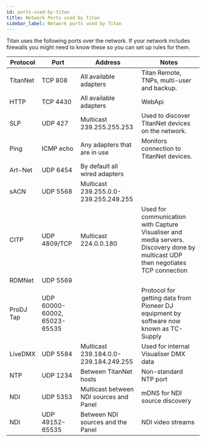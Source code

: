 ```yaml
---
id: ports-used-by-titan
title: Network Ports used by Titan
sidebar_label: Network ports used by Titan
---
```


Titan uses the following ports over the network. If your network
includes firewalls you might need to know these so you can set up rules for them.

Protocol	| Port	 	| Address						| Notes
------------|--------	|----------						|---------
TitanNet	|TCP 808	| All available adapters		| Titan Remote, TNPs, multi-user and backup.
HTTP		|TCP 4430	| All available adapters		| WebApi
SLP			|UDP 427	| Multicast 239.255.255.253		| Used to discover TitanNet devices on the network.
Ping		|ICMP echo	| Any adapters that are in use	| Monitors connection to TitanNet devices.
Art-Net		|UDP 6454	| By default all wired adapters	| |
sACN		|UDP 5568	| Multicast 239.255.0.0-239.255.249.255	| |
CITP		|UDP 4809/TCP	| Multicast 224.0.0.180		| Used for communication with Capture Visualiser and media servers. Discovery done by multicast UDP then negotiates TCP connection
RDMNet		|UDP 5569	|								| |
ProDJ Tap   |UDP 60000-60002, 65023-65535				| | Protocol for getting data from Pioneer DJ equipment by software now known as TC-Supply
LiveDMX		|UDP 5584	| Multicast 239.184.0.0-239.184.249.255 | Used for internal Visualiser DMX data	
NTP			|UDP 1234	| Between TitanNet hosts		| Non-standard NTP port
NDI			|UDP 5353	| Multicast between NDI sources and Panel	| mDNS for NDI source discovery
NDI			|UDP 49152-65535	| Between NDI sources and the Panel | NDI video streams